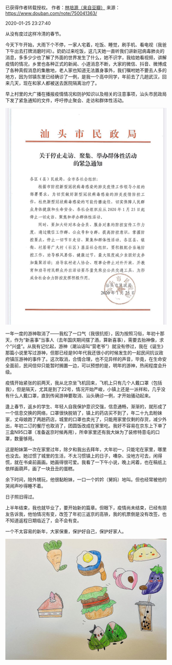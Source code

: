 已获得作者转载授权。
作者：[林培源（来自豆瓣）](https://www.douban.com/people/linpeiyuan/)
来源：https://www.douban.com/note/750041363/

2020-01-25 23:27:40

从没有度过这样冷清的春节。

今天下午开始，大雨下个不停，一家人宅着，吃饭、睡觉，刷手机、看电视（我爸下午出去打牌消磨时间）。奶奶过来吃饭，这几天她一直听我们讲新冠病毒肺炎的消息，多多少少也了解了外面的世界发生了什么，她不识字，我给她看视频，讲解疫情的情况，乡里也各种正式的新闻、小道消息不断，大家的微信、抖音、微博成了各种真假消息的集散地，老人家也知道无法置身事外，我们嘱咐她不要去人多的地方，因为邻镇东里已经确诊了一例，是我一个高中同学，年前去了几趟武汉，回来几天，现在和家人都被送去医院隔离治疗了。

早上村里的大广播在播报疫情情况和防护知识以及相关的注意事项，汕头市民政局下发了紧急通知的文件，呼吁停止聚会、走访和群体性活动。

![](./pic/01-25-林培源-疫情时期潮汕小镇青年日记1.jpg)


一年一度的游神取消了——我松了一口气（我很抗拒），因为按照习俗，年初十那天，作为“新喜事”当事人（去年国庆期间摆了酒，算新喜事），需要去抬神像，求个“兴盛”。从我有记忆起，游神（潮汕话叫“营老爷”）就没有停过，我在《诞生》那篇小说里写过游神，但那已经是90年代我还很小的时候发生的一起民间抗议政府镇压游神的事件了。这次取消，合情合理，也不见异样的声音，毕竟，在生命安全面前，民间信仰只能暂时搁置一边，可以预想的是，明年的游神，热闹程度会升级。

疫情开始紧张的前两天，我从北京坐飞机回来，飞机上只有几个人戴口罩（包括我），但是隔天，尤其是到了22号，情况开始严峻，小镇上还是一派祥和，几乎没有什么人戴口罩，直到传闻游神要取消、汕头确诊一例，才开始骚动起来。

逢上春节，返乡的学生、年轻人自我保护意识交强，信息通畅，渐渐的，就形成了一个信息交换的网络，口罩很快脱销了，镇上的药店买不到了，年二十九去盼妹家，丈母娘跑了两趟药店，城里的口罩也卖光了，只能用家里仅剩的存货，减少外出，年初二订的餐厅也取消了，团圆饭改成在家里吃。我好不容易在京东上下单了三盒N95口罩（准备返京时候再用），所幸家里还有我大妹为了装修特意屯的口罩，数量够用。

这是盼妹第一次在家里过年，除夕和我出去拜年，大年初一，只能宅在家里，哪里也没去。她过惯了城里的生活，不太习惯镇上的日子，嘈杂、没地方可去，闲得慌，就在书桌前画画。她画得很可爱。我看了一下午小说，晚上闲着，也在稿纸上依样画葫芦，画了一块丑丑的蛋糕。

余下时间，陪外甥玩，他很黏盼妹，一口一个妗妗（舅妈）地叫。但也经常被他的哭闹声吵得睡不着。

日子照旧得过。

上半年结束，我也就毕业了，要开始新的篇章。但眼下，疫情尚未结束，已经有朋友告诉我，他怕情况有变，改签了年初三返京的高铁，我的机票倒是没有改签，也不知道返程日期临近了，会不会有变。

一个不太容易的新年，大家保重，保护好自己，保护好家人。

![](./pic/01-25-林培源-疫情时期潮汕小镇青年日记2.jpg)